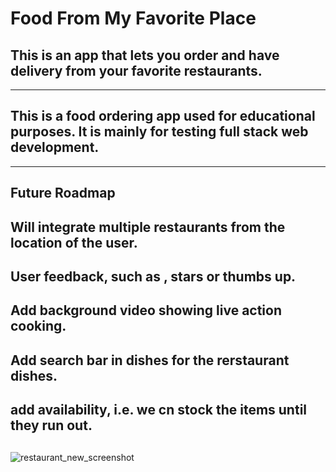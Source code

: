 # Food From My Favorite Place
## This is an app that lets you order and have delivery from your favorite restaurants.

------------------------------------------------------------------------------

## This is a food ordering app used for educational purposes. It is mainly for testing full stack web development.

------------------------------------------------------------------------------

## Future Roadmap

## Will integrate multiple restaurants from the location of the user.

## User feedback, such as , stars or thumbs up.

## Add background video showing live action cooking.

## Add search bar in dishes for the rerstaurant dishes.

## add availability, i.e. we cn stock the items until they run out.

## 
![restaurant_new_screenshot](https://github.com/Michael-Yount/Food_From_My_Favorite_Place/assets/11709807/e1eb3049-bf12-4ec4-a35d-2a2116f1cea6)

